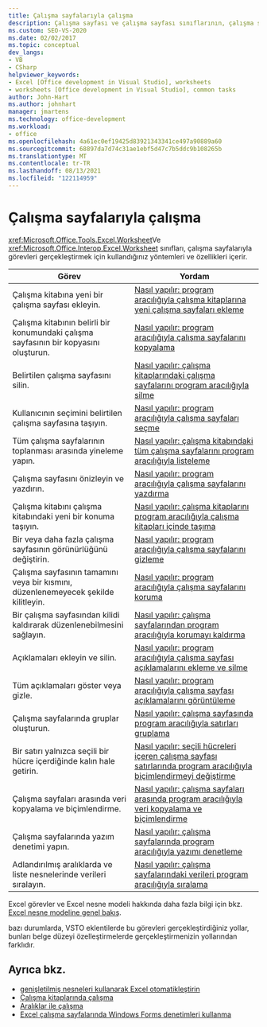 ```yaml
---
title: Çalışma sayfalarıyla çalışma
description: Çalışma sayfası ve çalışma sayfası sınıflarının, çalışma sayfalarıyla görevleri gerçekleştirmek için kullandığınız yöntemleri ve özellikleri içerdiğini öğrenin.
ms.custom: SEO-VS-2020
ms.date: 02/02/2017
ms.topic: conceptual
dev_langs:
- VB
- CSharp
helpviewer_keywords:
- Excel [Office development in Visual Studio], worksheets
- worksheets [Office development in Visual Studio], common tasks
author: John-Hart
ms.author: johnhart
manager: jmartens
ms.technology: office-development
ms.workload:
- office
ms.openlocfilehash: 4a61ec0ef19425d83921343341ce497a90889a60
ms.sourcegitcommit: 68897da7d74c31ae1ebf5d47c7b5ddc9b108265b
ms.translationtype: MT
ms.contentlocale: tr-TR
ms.lasthandoff: 08/13/2021
ms.locfileid: "122114959"
---
```

# <a name="work-with-worksheets"></a>Çalışma sayfalarıyla çalışma
  <xref:Microsoft.Office.Tools.Excel.Worksheet>Ve <xref:Microsoft.Office.Interop.Excel.Worksheet> sınıfları, çalışma sayfalarıyla görevleri gerçekleştirmek için kullandığınız yöntemleri ve özellikleri içerir.

|Görev|Yordam|
|----------|---------------|
|Çalışma kitabına yeni bir çalışma sayfası ekleyin.|[Nasıl yapılır: program aracılığıyla çalışma kitaplarına yeni çalışma sayfaları ekleme](../vsto/how-to-programmatically-add-new-worksheets-to-workbooks.md)|
|Çalışma kitabının belirli bir konumundaki çalışma sayfasının bir kopyasını oluşturun.|[Nasıl yapılır: program aracılığıyla çalışma sayfalarını kopyalama](../vsto/how-to-programmatically-copy-worksheets.md)|
|Belirtilen çalışma sayfasını silin.|[Nasıl yapılır: çalışma kitaplarındaki çalışma sayfalarını program aracılığıyla silme](../vsto/how-to-programmatically-delete-worksheets-from-workbooks.md)|
|Kullanıcının seçimini belirtilen çalışma sayfasına taşıyın.|[Nasıl yapılır: program aracılığıyla çalışma sayfaları seçme](../vsto/how-to-programmatically-select-worksheets.md)|
|Tüm çalışma sayfalarının toplanması arasında yineleme yapın.|[Nasıl yapılır: çalışma kitabındaki tüm çalışma sayfalarını program aracılığıyla listeleme](../vsto/how-to-programmatically-list-all-worksheets-in-a-workbook.md)|
|Çalışma sayfasını önizleyin ve yazdırın.|[Nasıl yapılır: program aracılığıyla çalışma sayfalarını yazdırma](../vsto/how-to-programmatically-print-worksheets.md)|
|Çalışma kitabını çalışma kitabındaki yeni bir konuma taşıyın.|[Nasıl yapılır: çalışma kitaplarını program aracılığıyla çalışma kitapları içinde taşıma](../vsto/how-to-programmatically-move-worksheets-within-workbooks.md)|
|Bir veya daha fazla çalışma sayfasının görünürlüğünü değiştirin.|[Nasıl yapılır: program aracılığıyla çalışma sayfalarını gizleme](../vsto/how-to-programmatically-hide-worksheets.md)|
|Çalışma sayfasının tamamını veya bir kısmını, düzenlenemeyecek şekilde kilitleyin.|[Nasıl yapılır: program aracılığıyla çalışma sayfalarını koruma](../vsto/how-to-programmatically-protect-worksheets.md)|
|Bir çalışma sayfasından kilidi kaldırarak düzenlenebilmesini sağlayın.|[Nasıl yapılır: çalışma sayfalarından program aracılığıyla korumayı kaldırma](../vsto/how-to-programmatically-remove-protection-from-worksheets.md)|
|Açıklamaları ekleyin ve silin.|[Nasıl yapılır: program aracılığıyla çalışma sayfası açıklamalarını ekleme ve silme](../vsto/how-to-programmatically-add-and-delete-worksheet-comments.md)|
|Tüm açıklamaları göster veya gizle.|[Nasıl yapılır: program aracılığıyla çalışma sayfası açıklamalarını görüntüleme](../vsto/how-to-programmatically-display-worksheet-comments.md)|
|Çalışma sayfalarında gruplar oluşturun.|[Nasıl yapılır: çalışma sayfasında program aracılığıyla satırları gruplama](../vsto/how-to-programmatically-group-rows-in-a-worksheet.md)|
|Bir satırı yalnızca seçili bir hücre içerdiğinde kalın hale getirin.|[Nasıl yapılır: seçili hücreleri içeren çalışma sayfası satırlarında program aracılığıyla biçimlendirmeyi değiştirme](../vsto/how-to-programmatically-change-formatting-in-worksheet-rows-containing-selected-cells.md)|
|Çalışma sayfaları arasında veri kopyalama ve biçimlendirme.|[Nasıl yapılır: çalışma sayfaları arasında program aracılığıyla veri kopyalama ve biçimlendirme](../vsto/how-to-programmatically-copy-data-and-formatting-across-worksheets.md)|
|Çalışma sayfalarında yazım denetimi yapın.|[Nasıl yapılır: çalışma sayfalarında program aracılığıyla yazımı denetleme](../vsto/how-to-programmatically-check-spelling-in-worksheets.md)|
|Adlandırılmış aralıklarda ve liste nesnelerinde verileri sıralayın.|[Nasıl yapılır: çalışma sayfalarındaki verileri program aracılığıyla sıralama](../vsto/how-to-programmatically-sort-data-in-worksheets.md)|

 Excel görevler ve Excel nesne modeli hakkında daha fazla bilgi için bkz. [Excel nesne modeline genel bakış](../vsto/excel-object-model-overview.md).

 bazı durumlarda, VSTO eklentilerde bu görevleri gerçekleştirdiğiniz yollar, bunları belge düzeyi özelleştirmelerde gerçekleştirmenizin yollarından farklıdır.

## <a name="see-also"></a>Ayrıca bkz.
- [genişletilmiş nesneleri kullanarak Excel otomatikleştirin](../vsto/automating-excel-by-using-extended-objects.md)
- [Çalışma kitaplarında çalışma](../vsto/working-with-workbooks.md)
- [Aralıklar ile çalışma](../vsto/working-with-ranges.md)
- [Excel çalışma sayfalarında Windows Forms denetimleri kullanma](../vsto/using-windows-forms-controls-on-excel-worksheets.md)
